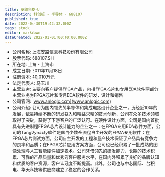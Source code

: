 ```yaml
---
title: 安路科技-U
description: 科创板 - 半导体 - 688107
published: true
date: 2022-04-30T19:42:32.000Z
tags: stock
editor: markdown
dateCreated: 2022-01-01T00:00:00.000Z
---
```


- 公司名称: 上海安路信息科技股份有限公司
- 股票代码: 688107.SH
- 所在地: 上海 - 上海市
- 成立日期: 2011年11月18日
- 注册资本: 40,010万元
- 法定代表人: 马玉川
- 主营业务: 主要向客户提供FPGA产品，包括FPGA芯片和专用EDA软件两部分主营业务为FPGA芯片和专用EDA软件的研发，设计和销售
- 公司官网: [www.anlogic.com](www.anlogic.com)
- 公司介绍: 公司为国内领先的半导体和集成电路设计企业之一，历经近10年的发展，依靠持续不断的研发投入和精益求精的技术创新，公司在众多技术领域取得了突破，获得了下游客户的广泛认可。在硬件设计方面，公司是国内首批具有先进制程FPGA芯片设计能力的企业之一；在FPGA专用EDA软件方面，公司的TangDynasty软件是国内少数全流程自主开发的FPGA专用软件；在FPGA芯片测试方面，公司自主开发的工程和量产技术保证了产品具有竞争力的良率和品质；在FPGA芯片应用方案方面，公司也已经积累了一批成熟的图像处理与人工智能硬件加速技术。公司凭借领先的研发能力、长期的技术积累、可靠的产品质量和优秀的客户服务水平，在国内外积累了良好的品牌认知和优质的客户资源，客户认可度不断提高。此外，公司也与中芯国际、台积电、华天科技等供应商建立了稳定的合作关系。


